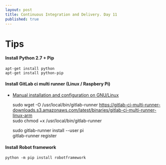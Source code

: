 ```yaml
---
layout: post
title: Continuous Integration and Delivery. Day 11 
published: true
---
```


# Tips

#### Install Python 2.7 + Pip

	apt-get install python
	apt-get install python-pip



#### Install GitLab ci multi runner (Linux / Raspbery Pi)
  
* [Manual installation and configuration on GNU/Linux](https://gitlab.com/gitlab-org/gitlab-ci-multi-runner/blob/master/docs/install/linux-manually.md)


    sudo wget -O /usr/local/bin/gitlab-runner https://gitlab-ci-multi-runner-downloads.s3.amazonaws.com/latest/binaries/gitlab-ci-multi-runner-linux-arm  
    sudo chmod +x /usr/local/bin/gitlab-runner

    sudo gitlab-runner install --user pi  
    gitlab-runner register   


#### Install Robot framework

	python -m pip install robotframework	




